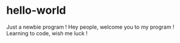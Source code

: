 # hello-world
Just a newbie program ! 
Hey people, welcome you to my program !
Learning to code, wish me luck ! 
